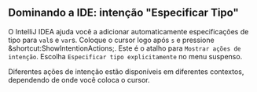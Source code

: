 ## Dominando a IDE: intenção "Especificar Tipo"

O IntelliJ IDEA ajuda você a adicionar automaticamente especificações de tipo para `val`s e `var`s. Coloque o cursor logo após `s` e pressione <span class="shortcut">&shortcut:ShowIntentionActions;</span>. Este é o atalho para <span class="control">`Mostrar ações de intenção`</span>. Escolha <span class="control">`Especificar tipo explicitamente`</span> no menu suspenso.

Diferentes ações de intenção estão disponíveis em diferentes contextos, dependendo de onde você coloca o cursor.